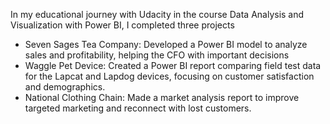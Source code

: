 In my educational journey with Udacity in the course Data Analysis and Visualization with Power BI, I completed three projects

- Seven Sages Tea Company: Developed a Power BI model to analyze sales and profitability, helping the CFO with important decisions
- Waggle Pet Device: Created a Power BI report comparing field test data for the Lapcat and Lapdog devices, focusing on customer satisfaction and demographics.
- National Clothing Chain: Made a market analysis report to improve targeted marketing and reconnect with lost customers.
